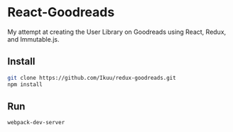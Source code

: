 # React-Goodreads
My attempt at creating the User Library on Goodreads using React, Redux, and Immutable.js.

## Install
```sh
git clone https://github.com/Ikuu/redux-goodreads.git
npm install
```

## Run
```sh
webpack-dev-server
```